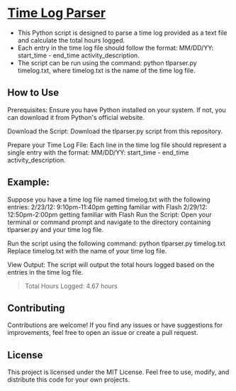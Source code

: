 # [Time Log Parser](https://deepakavvadukkam.pythonanywhere.com/) 
* This Python script is designed to parse a time log provided as a text file and calculate the total hours logged. 
* Each entry in the time log file should follow the format: MM/DD/YY: start_time - end_time activity_description. 
* The script can be run using the command: python tlparser.py timelog.txt, where timelog.txt is the name of the time log file.

## How to Use
Prerequisites: Ensure you have Python installed on your system. If not, you can download it from Python's official website.

Download the Script: Download the tlparser.py script from this repository.

Prepare your Time Log File: Each line in the time log file should represent a single entry with the format: MM/DD/YY: start_time - end_time activity_description.

## Example:
Suppose you have a time log file named timelog.txt with the following entries:
2/23/12: 9:10pm-11:40pm getting familiar with Flash
2/29/12: 12:50pm-2:00pm getting familiar with Flash
Run the Script: Open your terminal or command prompt and navigate to the directory containing tlparser.py and your time log file.

Run the script using the following command:
python tlparser.py timelog.txt
Replace timelog.txt with the name of your time log file.

View Output: The script will output the total hours logged based on the entries in the time log file.

>Total Hours Logged: 4.67 hours

## Contributing
Contributions are welcome! If you find any issues or have suggestions for improvements, feel free to open an issue or create a pull request.

## License
This project is licensed under the MIT License. Feel free to use, modify, and distribute this code for your own projects.
